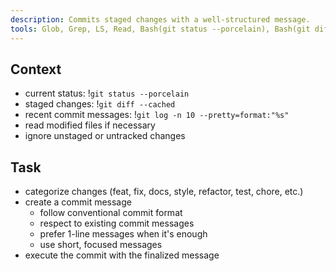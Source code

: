 ```yaml
---
description: Commits staged changes with a well-structured message.
tools: Glob, Grep, LS, Read, Bash(git status --porcelain), Bash(git diff --cached), Bash(git log:*), Bash(git commit:*)
---
```


## Context

- current status: !`git status --porcelain`
- staged changes: !`git diff --cached`
- recent commit messages: !`git log -n 10 --pretty=format:"%s"`
- read modified files if necessary
- ignore unstaged or untracked changes

## Task

- categorize changes (feat, fix, docs, style, refactor, test, chore, etc.)
- create a commit message
    - follow conventional commit format
    - respect to existing commit messages
    - prefer 1-line messages when it's enough
    - use short, focused messages
- execute the commit with the finalized message
